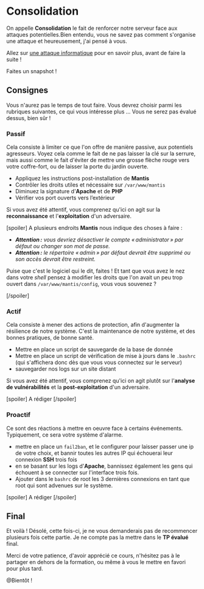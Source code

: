 # Consolidation
On appelle **Consolidation** le fait de renforcer notre serveur face aux attaques potentielles.Bien entendu, vous ne savez pas comment s'organise une attaque et heureusement, j'ai pensé à vous.

Allez sur [une attaque informatique](https://tunkasina.github.io/CoursPereBoullard/#/./Appendices/App.04%20attaque%20informatique.md) pour en savoir plus, avant de faire la suite !

<div class="astuce">Faites un snapshot !</div>

## Consignes
Vous n'aurez pas le temps de tout faire. Vous devrez choisir parmi les rubriques suivantes, ce qui vous intéresse plus ... Vous ne serez pas évalué dessus, bien sûr !

### Passif
Cela consiste à limiter ce que l'on offre de manière passive, aux potentiels agresseurs. Voyez cela comme le fait de ne pas laisser la clé sur la serrure, mais aussi comme le fait d'éviter de mettre une grosse flèche rouge vers votre coffre-fort, ou de laisser la porte du jardin ouverte.
 - Appliquez les instructions post-installation de **Mantis** 
 - Contrôler les droits utiles et nécessaire sur `/var/www/mantis`
 - Diminuez la signature d'**Apache** et de **PHP**
 - Vérifier vos port ouverts vers l’extérieur

Si vous avez été attentif, vous comprenez qu'ici on agit sur la **reconnaissance** et l'**exploitation** d'un adversaire.

[spoiler]
A plusieurs endroits **Mantis** nous indique des choses à faire :
 - _**Attention :** vous devriez désactiver le compte « administrator » par défaut ou changer son mot de passe._
 - _**Attention :** le répertoire « admin » par défaut devrait être supprimé ou son accès devrait être restreint._

Puise que c'est le logiciel qui le dit, faites ! Et tant que vous avez le nez dans votre _shell_ pensez à modifier les droits que l'on avait un peu trop ouvert dans `/var/www/mantis/config`, vous vous souvenez ?

[/spoiler]

### Actif
Cela consiste à mener des actions de protection, afin d'augmenter la résilience de notre système. C'est la maintenance de notre système, et des bonnes pratiques, de bonne santé.
 - Mettre en place un script de sauvegarde de la base de donnée
 - Mettre en place un script de vérification de mise à jours dans le `.bashrc` (qui s'affichera donc dès que vous vous connectez sur le serveur)
 - sauvegarder nos logs sur un site distant

Si vous avez été attentif, vous comprenez qu'ici on agit plutôt sur l'**analyse de vulnérabilités** et la **post-exploitation** d'un adversaire.

[spoiler]
A rédiger
[/spoiler]

### Proactif
Ce sont des réactions à mettre en oeuvre face à certains événements. Typiquement, ce sera votre système d'alarme.
 - mettre en place un `fail2ban`, et le configurer pour laisser passer une ip de votre choix, et bannir toutes les autres IP qui échouerai leur connexion **SSH** trois fois
 - en se basant sur les logs d'**Apache**, bannissez également les gens qui échouent à se connecter sur l'interface trois fois.
 - Ajouter dans le `bashrc` de root les 3 dernières connexions en tant que root qui sont advenues sur le système.

[spoiler]
A rédiger
[/spoiler]

## Final
Et voilà ! Désolé, cette fois-ci, je ne vous demanderais pas de recommencer plusieurs fois cette partie. Je ne compte pas la mettre dans le **TP évalué** final.

Merci de votre patience, d'avoir apprécié ce cours, n'hésitez pas à le partager en dehors de la formation, ou même à vous le mettre en favori pour plus tard.

@Bientôt !




